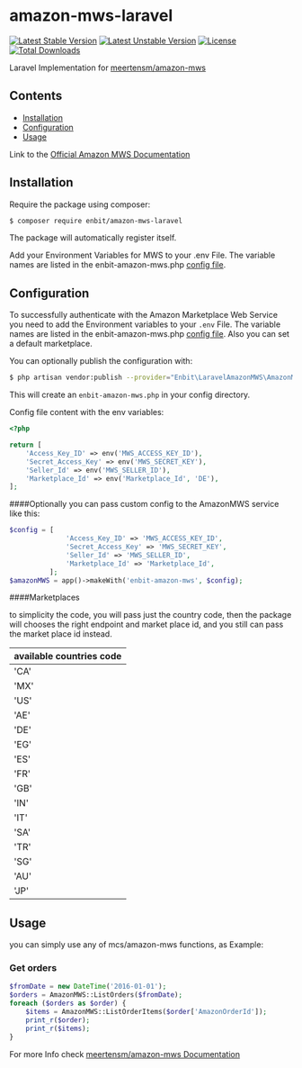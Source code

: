 # amazon-mws-laravel
[![Latest Stable Version](https://poser.pugx.org/enbit/amazon-mws-laravel/v/stable?format=plastic)](https://packagist.org/packages/enbit/amazon-mws-laravel) [![Latest Unstable Version](https://poser.pugx.org/enbit/amazon-mws-laravel/v/unstable?format=plastic)](https://packagist.org/packages/enbit/amazon-mws-laravel) [![License](https://poser.pugx.org/enbit/amazon-mws-laravel/license?format=plastic)](https://packagist.org/packages/enbit/amazon-mws-laravel) [![Total Downloads](https://poser.pugx.org/enbit/amazon-mws-laravel/downloads?format=plastic)](https://packagist.org/packages/enbit/amazon-mws-laravel)

Laravel Implementation for [meertensm/amazon-mws](https://github.com/meertensm/amazon-mws)

## Contents

- [Installation](#installation)
- [Configuration](#configuration)
- [Usage](#usage)

Link to the [Official Amazon MWS Documentation](https://docs.developer.amazonservices.com/en_US/dev_guide/index.html)

<a name="installation"></a>
## Installation 

Require the package using composer:

```bash
$ composer require enbit/amazon-mws-laravel
```
The package will automatically register itself.

Add your Environment Variables for MWS to your .env File. The variable names are listed in the enbit-amazon-mws.php [config file](#configuration).

<a name="configuration"></a>
## Configuration

To successfully authenticate with the Amazon Marketplace Web Service you need to add the Environment variables to your `.env` File. The variable names are listed in the enbit-amazon-mws.php [config file](#configuration).
Also you can set a default marketplace.

You can optionally publish the configuration with:

```bash
$ php artisan vendor:publish --provider="Enbit\LaravelAmazonMWS\AmazonMWSServiceProvider" --tag="config"
```

This will create an `enbit-amazon-mws.php` in your config directory.

Config file content with the env variables:

```php
<?php

return [
    'Access_Key_ID' => env('MWS_ACCESS_KEY_ID'),
    'Secret_Access_Key' => env('MWS_SECRET_KEY'),
    'Seller_Id' => env('MWS_SELLER_ID'),
    'Marketplace_Id' => env('Marketplace_Id', 'DE'),
];
```
####Optionally
you can pass custom config to the AmazonMWS service like this:

```php
$config = [
              'Access_Key_ID' => 'MWS_ACCESS_KEY_ID',
              'Secret_Access_Key' => 'MWS_SECRET_KEY',
              'Seller_Id' => 'MWS_SELLER_ID',
              'Marketplace_Id' => 'Marketplace_Id',
          ];
$amazonMWS = app()->makeWith('enbit-amazon-mws', $config);
```
####Marketplaces

to simplicity the code, you will pass just the country code, then the package will chooses the right endpoint and market place id, and you still can pass the market place id instead.
        
| available countries code | 
| ------------- |
| 'CA' | 
| 'MX' | 
| 'US' | 
| 'AE' | 
| 'DE' | 
| 'EG' | 
| 'ES' | 
| 'FR' | 
| 'GB' | 
| 'IN' | 
| 'IT' | 
| 'SA' | 
| 'TR' | 
| 'SG' | 
| 'AU' | 
| 'JP' | 

<a name="usage"></a>
## Usage

you can simply use any of mcs/amazon-mws functions, as Example:

### Get orders
```php
$fromDate = new DateTime('2016-01-01');
$orders = AmazonMWS::ListOrders($fromDate);
foreach ($orders as $order) {
    $items = AmazonMWS::ListOrderItems($order['AmazonOrderId']);
    print_r($order);
    print_r($items);
}
```

For more Info check [meertensm/amazon-mws Documentation](https://github.com/meertensm/amazon-mws)

